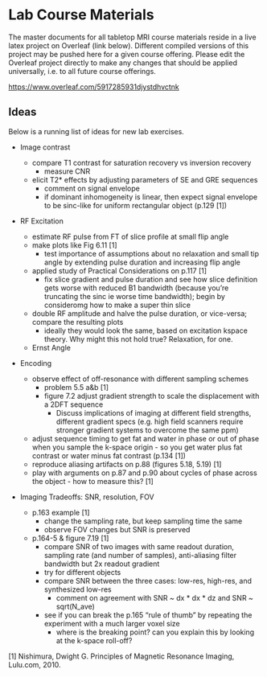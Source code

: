 # Lab Course Materials

The master documents for all tabletop MRI course materials reside in a live latex project on Overleaf (link below). Different compiled versions of this project may be pushed here for a given course offering. Please edit the Overleaf project directly to make any changes that should be applied universally, i.e. to all future course offerings.

https://www.overleaf.com/5917285931djystdhvctnk

## Ideas

Below is a running list of ideas for new lab exercises.

- Image contrast
  - compare T1 contrast for saturation recovery vs inversion recovery
    - measure CNR
  - elicit T2* effects by adjusting parameters of SE and GRE sequences
    - comment on signal envelope
    - if dominant inhomogeneity is linear, then expect signal envelope to be sinc-like for uniform rectangular object (p.129 [1])


- RF Excitation
  - estimate RF pulse from FT of slice profile at small flip angle
  - make plots like Fig 6.11 [1]
    - test importance of assumptions about no relaxation and small tip angle by extending pulse duration and increasing flip angle
  - applied study of Practical Considerations on p.117 [1]
    - fix slice gradient and pulse duration and see how slice definition gets worse with reduced B1 bandwidth (because you’re truncating the sinc ie worse time bandwidth); begin by consideromg how to make a super thin slice
  - double RF amplitude and halve the pulse duration, or vice-versa; compare the resulting plots
    - ideally they would look the same, based on excitation kspace theory. Why might this not hold true? Relaxation, for one.
  - Ernst Angle


- Encoding
  - observe effect of off-resonance with different sampling schemes
    - problem 5.5 a&b [1]
    - figure 7.2 adjust gradient strength to scale the displacement with a 2DFT sequence
      - Discuss implications of imaging at different field strengths, different gradient specs (e.g. high field scanners require stronger gradient systems to overcome the same ppm)
  - adjust sequence timing to get fat and water in phase or out of phase when you sample the k-space origin - so you get water plus fat contrast or water minus fat contrast (p.134 [1])
  - reproduce aliasing artifacts on p.88 (figures 5.18, 5.19) [1]
  - play with arguments on p.87 and p.90 about cycles of phase across the object - how to measure this? [1]

- Imaging Tradeoffs: SNR, resolution, FOV
  - p.163 example [1]
    - change the sampling rate, but keep sampling time the same
    - observe FOV changes but SNR is preserved
  - p.164-5 & figure 7.19 [1]
    - compare SNR of two images with same readout duration, sampling rate (and number of samples), anti-aliasing filter bandwidth but 2x readout gradient
    - try for different objects
    - compare SNR between the three cases: low-res, high-res, and synthesized low-res
      - comment on agreement with SNR ~ dx * dx * dz and SNR ~ sqrt(N_ave)
    - see if you can break the p.165 “rule of thumb” by repeating the experiment with a much larger voxel size
      - where is the breaking point? can you explain this by looking at the k-space roll-off?


[1] Nishimura, Dwight G. Principles of Magnetic Resonance Imaging, Lulu.com, 2010.
